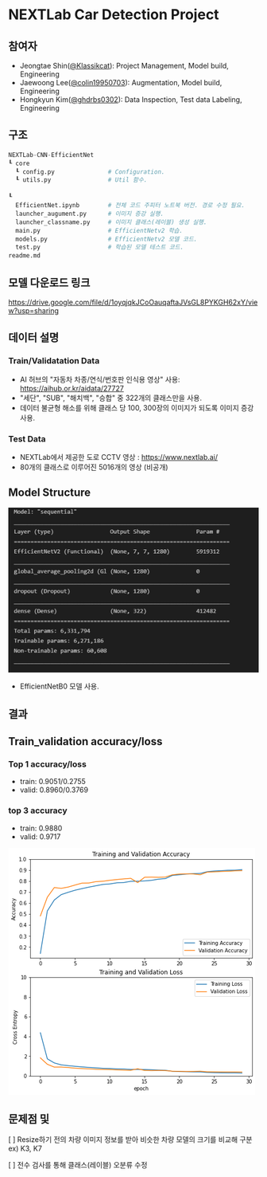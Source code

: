 # NEXTLab Car Detection Project

## 참여자
- Jeongtae Shin(<a href="https://github.com/Klassikcat">@Klassikcat</a>): Project Management, Model build, Engineering
- Jaewoong Lee(<a href="https://github.com/colin19950703">@colin19950703</a>): Augmentation, Model build, Engineering
- Hongkyun Kim(<a href="https://github.com/ghdrbs0302">@ghdrbs0302</a>): Data Inspection, Test data Labeling, Engineering

## 구조
````Python
NEXTLab-CNN-EfficientNet
┖ core
  ┖ config.py               # Configuration.
  ┖ utils.py                # Util 함수.

┖ 
  EfficientNet.ipynb        # 전체 코드 주피터 노트북 버전. 경로 수정 필요.
  launcher_augument.py      # 이미지 증강 실행.
  launcher_classname.py     # 이미지 클래스(레이블) 생성 실행.
  main.py                   # EfficientNetv2 학습.
  models.py                 # EfficientNetv2 모델 코드.
  test.py                   # 학습된 모델 테스트 코드.
readme.md
````

## 모델 다운로드 링크
<a href="https://drive.google.com/file/d/1oyqjqkJCoOauqaftaJVsGL8PYKGH62xY/view?usp=sharing"> https://drive.google.com/file/d/1oyqjqkJCoOauqaftaJVsGL8PYKGH62xY/view?usp=sharing </a>


## 데이터 설명
### Train/Validatation Data
- AI 허브의 "자동차 차종/연식/번호판 인식용 영상" 사용: <a href="https://aihub.or.kr/aidata/27727"> https://aihub.or.kr/aidata/27727 </a>
- "세단", "SUB", "해치백", "승합" 중 322개의 클래스만을 사용.
- 데이터 불균형 해소를 위해 클래스 당 100, 300장의 이미지가 되도록 이미지 증강 사용.  

### Test Data
- NEXTLab에서 제공한 도로 CCTV 영상 : https://www.nextlab.ai/
- 80개의 클래스로 이루어진 5016개의 영상 (비공개)

## Model Structure
<img src="./image/model.png"></a>
- EfficientNetB0 모델 사용.

## 결과

## Train_validation accuracy/loss

### Top 1 accuracy/loss
- train: 0.9051/0.2755 
- valid: 0.8960/0.3769

### top 3 accuracy
- train: 0.9880
- valid: 0.9717

<img src="./image/valacc.png">

## 문제점 및 
[ ] Resize하기 전의 차량 이미지 정보를 받아 비슷한 차량 모델의 크기를 비교해 구분 ex) K3, K7 

[ ] 전수 검사를 통해 클래스(레이블) 오분류 수정
